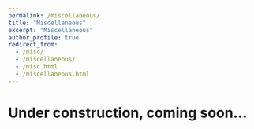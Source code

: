 ```yaml
---
permalink: /miscellaneous/
title: "Miscellaneous"
excerpt: "Miscellaneous"
author_profile: true
redirect_from: 
  - /misc/
  - /miscellaneous/
  - /misc.html
  - /miscellaneous.html
---
```


# Under construction, coming soon...
